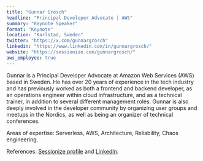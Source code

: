 ```yaml
---
title: "Gunnar Grosch"
headline: "Principal Developer Advocate | AWS"
summary: "Keynote Speaker"
format: "Keynote"
location: "Karlstad, Sweden"
twitter: "https://x.com/gunnargrosch"
linkedin: "https://www.linkedin.com/in/gunnargrosch/"
website: "https://sessionize.com/gunnargrosch/"
aws_employee: true
---
```


Gunnar is a Principal Developer Advocate at Amazon Web Services (AWS) based in Sweden. He has over 20 years of experience in the tech industry and has previously worked as both a frontend and backend developer, as an operations engineer within cloud infrastructure, and as a technical trainer, in addition to several different management roles. Gunnar is also deeply involved in the developer community by organizing user groups and meetups in the Nordics, as well as being an organizer of technical conferences.

Areas of expertise: Serverless, AWS, Architecture, Reliability, Chaos engineering.

References: [Sessionize profile](https://sessionize.com/gunnargrosch/) and [LinkedIn](https://www.linkedin.com/in/gunnargrosch/).


